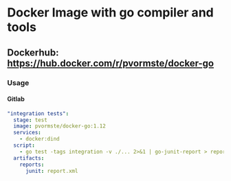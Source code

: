 # Docker Image with go compiler and tools

## Dockerhub: https://hub.docker.com/r/pvormste/docker-go

### Usage

#### Gitlab

```yml
"integration tests":
  stage: test
  image: pvormste/docker-go:1.12
  services:
    - docker:dind
  script:
    - go test -tags integration -v ./... 2>&1 | go-junit-report > report.xml
  artifacts:
    reports:
      junit: report.xml

```

